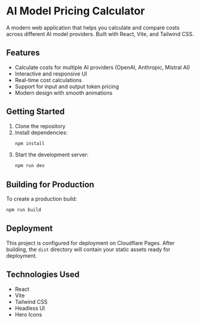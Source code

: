 # AI Model Pricing Calculator

A modern web application that helps you calculate and compare costs across different AI model providers. Built with React, Vite, and Tailwind CSS.

## Features

- Calculate costs for multiple AI providers (OpenAI, Anthropic, Mistral AI)
- Interactive and responsive UI
- Real-time cost calculations
- Support for input and output token pricing
- Modern design with smooth animations

## Getting Started

1. Clone the repository
2. Install dependencies:
   ```bash
   npm install
   ```
3. Start the development server:
   ```bash
   npm run dev
   ```

## Building for Production

To create a production build:

```bash
npm run build
```

## Deployment

This project is configured for deployment on Cloudflare Pages. After building, the `dist` directory will contain your static assets ready for deployment.

## Technologies Used

- React
- Vite
- Tailwind CSS
- Headless UI
- Hero Icons
